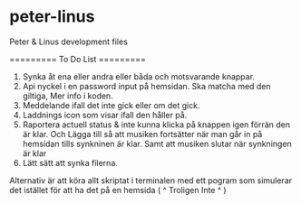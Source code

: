 # peter-linus
Peter &amp; Linus development files

========= To Do List =========
1. Synka åt ena eller andra eller båda och motsvarande knappar.
2. Api nyckel i en password input på hemsidan. Ska matcha med den giltiga, Mer info i koden.
3. Meddelande ifall det inte gick eller om det gick.
4. Laddnings icon som visar ifall den håller på.
5. Raportera actuell status & inte kunna klicka på knappen igen förrän den är klar. Och Lägga till så att musiken fortsätter när man går in på hemsidan tills synkninen är klar. Samt att musiken slutar när synkningen är klar
6. Lätt sätt att synka filerna.

  Alternativ är att köra allt skriptat i terminalen med ett pogram som simulerar det istället för att ha det på en hemsida 
  ( ^ Troligen Inte ^ )
